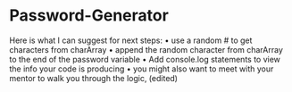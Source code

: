 # Password-Generator


Here is what I can suggest for next steps:
• use a random # to get characters from charArray
• append the random character from charArray to the end of the password variable
• Add console.log statements to view the info your code is producing
• you might also want to meet with your mentor to walk you through the logic, (edited) 
